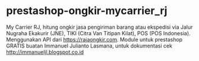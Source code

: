 # prestashop-ongkir-mycarrier_rj
My Carrier RJ, hitung ongkir jasa pengiriman barang atau ekspedisi via Jalur Nugraha Ekakurir (JNE), TIKI (Citra Van Titipan Kilat), POS (POS Indonesia). Menggunakan API dari https://rajaongkir.com. Module untuk prestashop GRATIS buatan Immanuel Julianto Lasmana, untuk dokumentasi cek http://immanueljl.blogspot.co.id
